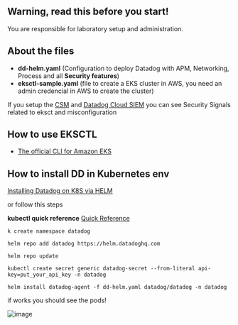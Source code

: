 ## Warning, read this before you start!
You are responsible for laboratory setup and administration.

## About the files
* **dd-helm.yaml** (Configuration to deploy Datadog with APM, Networking, Process and all **Security features**)
* **eksctl-sample.yaml** (file to create a EKS cluster in AWS, you need an admin credencial in AWS to create the cluster)

If you setup the [CSM](https://docs.datadoghq.com/security/cloud_security_management/setup) and [Datadog Cloud SIEM](https://docs.datadoghq.com/security/cloud_siem/guide/aws-config-guide-for-cloud-siem/) you can see Security Signals related to eksct and misconfiguration
  
## How to use EKSCTL
* [The official CLI for Amazon EKS](https://eksctl.io/)

## How to install DD in Kubernetes env
[Installing Datadog on K8S via HELM](https://docs.datadoghq.com/containers/kubernetes/installation?tab=helm)

or follow this steps

**kubectl quick reference**
[Quick Reference](https://kubernetes.io/docs/reference/kubectl/quick-reference)

```k create namespace datadog```

```helm repo add datadog https://helm.datadoghq.com```

```helm repo update```

```kubectl create secret generic datadog-secret --from-literal api-key=put_your_api_key -n datadog```

```helm install datadog-agent -f dd-helm.yaml datadog/datadog -n datadog ```

if works you should see the pods!

![image](https://github.com/user-attachments/assets/38878080-f8d1-46b1-b0c0-6deb7d8d9c8a)


